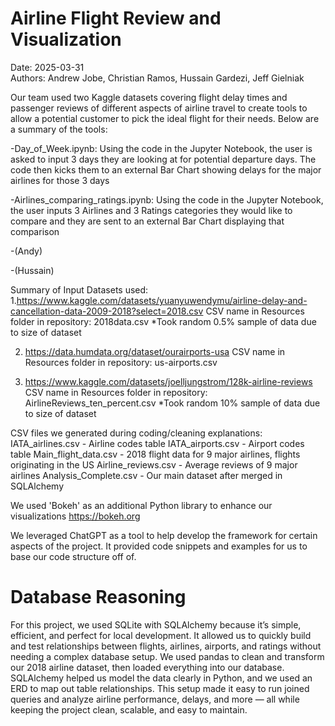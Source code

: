 # Airline Flight Review and Visualization 
Date: 2025-03-31    
Authors: Andrew Jobe, Christian Ramos, Hussain Gardezi, Jeff Gielniak

Our team used two Kaggle datasets covering flight delay times and passenger reviews of different aspects of airline travel to create tools to allow a potential customer to pick the ideal flight for their needs.  Below are a summary of the tools:

-Day_of_Week.ipynb: Using the code in the Jupyter Notebook, the user is asked to input 3 days they are looking at for potential departure days.  The code then kicks them to an external Bar Chart showing delays for the major airlines for those 3 days

-Airlines_comparing_ratings.ipynb: Using the code in the Jupyter Notebook, the user inputs 3 Airlines and 3 Ratings categories they would like to compare and they are sent to an external Bar Chart displaying that comparison

-(Andy)

-(Hussain)

Summary of Input Datasets used:
1.https://www.kaggle.com/datasets/yuanyuwendymu/airline-delay-and-cancellation-data-2009-2018?select=2018.csv
CSV name in Resources folder in repository: 2018data.csv
*Took random 0.5% sample of data due to size of dataset

2. https://data.humdata.org/dataset/ourairports-usa
CSV name in Resources folder in repository: us-airports.csv

3. https://www.kaggle.com/datasets/joelljungstrom/128k-airline-reviews
CSV name in Resources folder in repository: AirlineReviews_ten_percent.csv
*Took random 10% sample of data due to size of dataset


CSV files we generated during coding/cleaning explanations:
IATA_airlines.csv - Airline codes table
IATA_airports.csv - Airport codes table
Main_flight_data.csv - 2018 flight data for 9 major airlines, flights originating in the US
Airline_reviews.csv - Average reviews of 9 major airlines
Analysis_Complete.csv - Our main dataset after merged in SQLAlchemy

We used 'Bokeh' as an additional Python library to enhance our visualizations
https://bokeh.org

We leveraged ChatGPT as a tool to help develop the framework for certain aspects of the project. It provided code snippets and examples for us to base our code structure off of.

# Database Reasoning

For this project, we used SQLite with SQLAlchemy because it’s simple, efficient, and perfect for local development. It allowed us to quickly build and test relationships between flights, airlines, airports, and ratings without needing a complex database setup. We used pandas to clean and transform our 2018 airline dataset, then loaded everything into our database. SQLAlchemy helped us model the data clearly in Python, and we used an ERD to map out table relationships. This setup made it easy to run joined queries and analyze airline performance, delays, and more — all while keeping the project clean, scalable, and easy to maintain.
